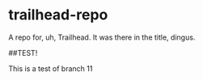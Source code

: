 # trailhead-repo
A repo for, uh, Trailhead. It was there in the title, dingus. 

##TEST!



This is a test of branch 11